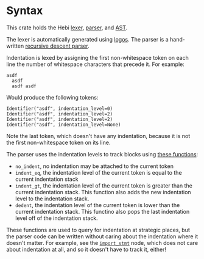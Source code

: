 # Syntax

This crate holds the Hebi [lexer](./src/lexer.rs), [parser](./src/parser.rs), and [AST](./src/ast.rs).

The lexer is automatically generated using [logos](https://github.com/maciejhirsz/logos). The parser is a hand-written [recursive descent parser](https://en.wikipedia.org/wiki/Recursive_descent_parser).

Indentation is lexed by assigning the first non-whitespace token on each line the number of whitespace characters that precede it. For example:
```
asdf
  asdf
  asdf asdf
```
Would produce the following tokens:
```
Identifier("asdf", indentation_level=0)
Identifier("asdf", indentation_level=2)
Identifier("asdf", indentation_level=2)
Identifier("asdf", indentation_level=None)
```
Note the last token, which doesn't have any indentation, because it is not the first non-whitespace token on its line.

The parser uses the indentation levels to track blocks using [these functions](https://github.com/jprochazk/hebi/blob/60ebb2818944f503cb6b1fd811e6fa511ab43bea/crates/syntax/src/parser.rs#L122-L167):
- `no_indent`, no indentation may be attached to the current token
- `indent_eq`, the indentation level of the current token is equal to the current indentation stack
- `indent_gt`, the indentation level of the current token is greater than the current indentation stack.
  This function also adds the new indentation level to the indentation stack.
- `dedent`, the indentation level of the current token is lower than the current indentation stack.
  This functino also pops the last indentation level off of the indentation stack.

These functions are used to query for indentation at strategic places, but the parser code can be written without caring about the indentation where it doesn't matter. For example, see the [`import_stmt`](https://github.com/jprochazk/hebi/blob/60ebb2818944f503cb6b1fd811e6fa511ab43bea/crates/syntax/src/parser/stmt.rs#L33) node, which does not care about indentation at all, and so it doesn't have to track it, either!

